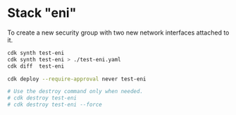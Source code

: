 # Stack "eni"

To create a new security group with two new network interfaces attached to it.

```bash
cdk synth test-eni
cdk synth test-eni > ./test-eni.yaml
cdk diff  test-eni

cdk deploy --require-approval never test-eni

# Use the destroy command only when needed.
# cdk destroy test-eni
# cdk destroy test-eni --force
```
